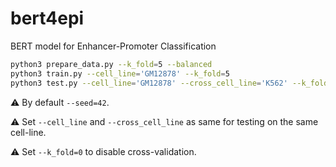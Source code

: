 # bert4epi
BERT model for Enhancer-Promoter Classification

```bash
python3 prepare_data.py --k_fold=5 --balanced
python3 train.py --cell_line='GM12878' --k_fold=5
python3 test.py --cell_line='GM12878' --cross_cell_line='K562' --k_fold=5
```
:warning: By default `--seed=42`.

:warning: Set `--cell_line` and `--cross_cell_line` as same for testing on the same cell-line.

:warning: Set `--k_fold=0` to disable cross-validation.
